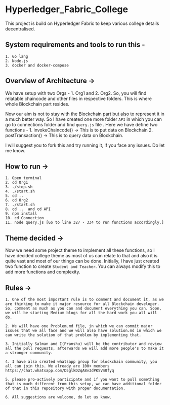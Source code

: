 # Hyperledger_Fabric_College
This project is build on Hyperledger Fabric to keep various college details decentralised.

## System requirements and tools to run this - 

```
1. Go lang
2. Node.js
3. docker and docker-compose
```

## Overview of Architecture ->
 We have setup with two Orgs - 1. Org1 and 2. Org2.
 So, you will find relatable chaincode and other files in respective folders. This is where whole Blockchain part resides.
 
 Now our aim is not to stay with the Blockchain part but also to represent it in a much better way. So I have created one more folder `API` in which you can go to connections folder and find `query.js` file . Here we have define two functions - 
      1. invokeChaincode()   -> This is to put data on Blockchain
      2. postTransaction()   -> This is to query data on Blockchain.
      
 I will suggest you to fork this and try running it, if you face any issues. Do let me know.
 
 ## How to run ->
 ```
 1. Open terminal
 2. cd Org1
 3. ./stop.sh
 4. ./start.sh
 5. cd ..
 6. cd Org2
 7. ./start.sh
 8. cd ..  and cd API
 9. npm install
 10. cd Connection
 11. node query.js [Go to line 327 - 334 to run functions accordingly.]
 ```
 
 ## Theme decided ->
 Now we need some project theme to implement all these functions, so I have decided college theme as most of us can relate to that and also it is quite vast and most of our things can be done.
Initially, I have just created two function to create `Student and Teacher`. You can always modify this to add more functions and complexity.


## Rules ->
```
1. One of the most important rule is to comment and document it, as we are thinking to make it major resource for all Blockchain developer. So, comment as much as you can and document everything you can. Soon, we will be starting Medium blogs for all the hard work you all will do.

2. We will have one Problem.md file, in which we can commit major issues that we all face and we will also have solution.md in which we can write the solution of that problem by implementing that.

3. Initially Salman and I(Pranshu) will be the contributor and review all the pull requests, afterwards we will add more people's to make it a stronger community.

4. I have also created whatsapp group for blockchain community, you all can join this. We already are 100+ members
https://chat.whatsapp.com/D5glkD2qA8v3dPKSVm0fyq

5. please pro-actively participate and if you want to pull something that is much different from this setup, we can have additional folder of that in this repository with proper documentation.

6. All suggestions are welcome, do let us know.
```
